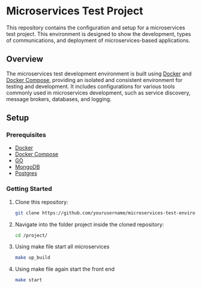 # Microservices Test Project

This repository contains the configuration and setup for a microservices test project. This environment is designed to show the development, types of communications, and deployment of microservices-based applications.

## Overview

The microservices test development environment is built using [Docker](https://www.docker.com/) and [Docker Compose](https://docs.docker.com/compose/), providing an isolated and consistent environment for testing and development. It includes configurations for various tools commonly used in microservices development, such as service discovery, message brokers, databases, and logging.

## Setup

### Prerequisites

- [Docker](https://www.docker.com/get-started)
- [Docker Compose](https://docs.docker.com/compose/install/)
- [GO](https://go.dev/doc/install)
- [MongoDB](https://www.mongodb.com/)
- [Postgres](https://www.postgresql.org/)

### Getting Started

1. Clone this repository:

   ```bash
   git clone https://github.com/yourusername/microservices-test-environment.git

2. Navigate into the folder project inside the cloned repository:

   ```bash
   cd /project/

3. Using make file start all microservices

   ```bash
   make up_build

4. Using make file again start the front end

   ```bash
   make start
